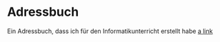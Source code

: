 # Adressbuch
Ein Adressbuch, dass ich für den Informatikunterricht erstellt habe
[a link](https://niklas-weimann.de/)
